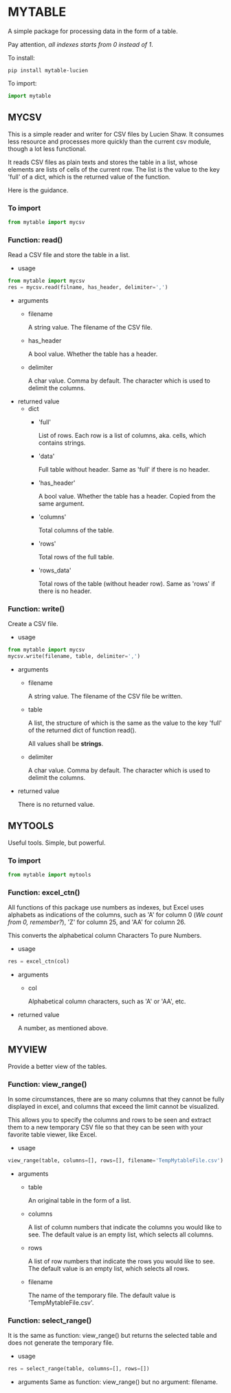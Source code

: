 # MYTABLE
A simple package for processing data in the form of a table.

Pay attention, *all indexes starts from 0 instead of 1*.

To install:
```shell
pip install mytable-lucien
```
To import:
```python
import mytable
```
## MYCSV
This is a simple reader and writer for CSV files by Lucien Shaw.
It consumes less resource and processes more quickly than the current csv module, though a lot less functional.

It reads CSV files as plain texts and stores the table in a list, whose elements are lists of cells of the current row. The list is the value to the key 'full' of a dict, which is the returned value of the function.

Here is the guidance.
### To import
```python
from mytable import mycsv
```
### Function: read()
Read a CSV file and store the table in a list.
- usage
```python
from mytable import mycsv
res = mycsv.read(filname, has_header, delimiter=',')
```
- arguments
  - filename
  
    A string value. The filename of the CSV file.
  - has_header
  
    A bool value. Whether the table has a header.
  - delimiter
  
    A char value. Comma by default. The character which is used to delimit the columns.
- returned value
  - dict
    - 'full'
    
        List of rows. Each row is a list of columns, aka. cells, which contains strings. 
    - 'data'
    
        Full table without header. Same as 'full' if there is no header.
    - 'has_header'
    
        A bool value. Whether the table has a header. Copied from the same argument.
    - 'columns'
    
        Total columns of the table.
    - 'rows'
    
        Total rows of the full table.
    - 'rows_data'
    
        Total rows of the table (without header row). Same as 'rows' if there is no header.
### Function: write()
Create a CSV file.
- usage
```python
from mytable import mycsv
mycsv.write(filename, table, delimiter=',')
```
- arguments
  - filename
    
    A string value. The filename of the CSV file be written.
  - table
  
    A list, the structure of which is the same as the value to the key 'full' of the returned dict of function read().
    
    All values shall be **strings**.
  - delimiter
  
    A char value. Comma by default. The character which is used to delimit the columns.
- returned value

  There is no returned value.
## MYTOOLS
Useful tools. Simple, but powerful.
### To import
```python
from mytable import mytools
```
### Function: excel_ctn()
All functions of this package use numbers as indexes, but Excel uses alphabets as indications of the columns, such as 'A' for column 0 (*We count from 0, remember?*), 'Z' for column 25, and 'AA' for column 26.

This converts the alphabetical column Characters To pure Numbers.
- usage
```python
res = excel_ctn(col)
```
- arguments
  - col

    Alphabetical column characters, such as 'A' or 'AA', etc.
- returned value
  
  A number, as mentioned above.
## MYVIEW
Provide a better view of the tables.
### Function: view_range()
In some circumstances, there are so many columns that they cannot be fully displayed in excel, and columns that exceed the limit cannot be visualized.

This allows you to specify the columns and rows to be seen and extract them to a new temporary CSV file so that they can be seen with your favorite table viewer, like Excel.
- usage
```python
view_range(table, columns=[], rows=[], filename='TempMytableFile.csv')
```
- arguments
  - table

    An original table in the form of a list.
  - columns
  
    A list of column numbers that indicate the columns you would like to see. The default value is an empty list, which selects all columns.
  - rows

    A list of row numbers that indicate the rows you would like to see. The default value is an empty list, which selects all rows.
  - filename

    The name of the temporary file. The default value is 'TempMytableFile.csv'.
### Function: select_range()
It is the same as function: view_range() but returns the selected table and does not generate the temporary file.
- usage
```python
res = select_range(table, columns=[], rows=[])
```
- arguments
Same as function: view_range() but no argument: filename.